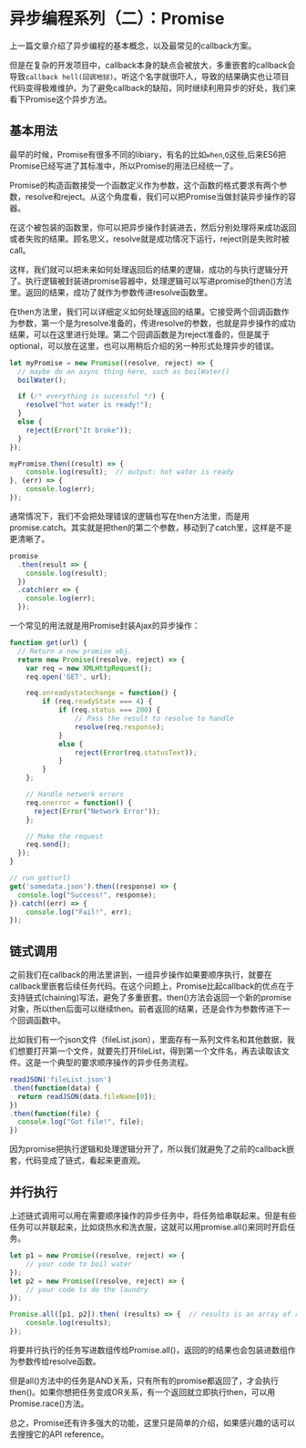 # 异步编程系列（二）：Promise
上一篇文章介绍了异步编程的基本概念，以及最常见的callback方案。 

但是在复杂的开发项目中，callback本身的缺点会被放大，多重嵌套的callback会导致`callback hell(回调地狱)`。听这个名字就很吓人，导致的结果确实也让项目代码变得极难维护。为了避免callback的缺陷，同时继续利用异步的好处，我们来看下Promise这个异步方法。

## 基本用法
最早的时候，Promise有很多不同的libiary，有名的比如`when`,`Q`这些,后来ES6把Promise已经写进了其标准中，所以Promise的用法已经统一了。

Promise的构造函数接受一个函数定义作为参数，这个函数的格式要求有两个参数，resolve和reject。从这个角度看，我们可以把Promise当做封装异步操作的容器。

在这个被包装的函数里，你可以把异步操作封装进去，然后分别处理将来成功返回或者失败的结果。顾名思义，resolve就是成功情况下运行，reject则是失败时被call。

这样，我们就可以把未来如何处理返回后的结果的逻辑，成功的与执行逻辑分开了。执行逻辑被封装进promise容器中，处理逻辑可以写进promise的then()方法里。返回的结果，成功了就作为参数传进resolve函数里。

在then方法里，我们可以详细定义如何处理返回的结果。它接受两个回调函数作为参数，第一个是为resolve准备的，传进resolve的参数，也就是异步操作的成功结果，可以在这里进行处理。第二个回调函数是为reject准备的，但是属于optional，可以放在这里，也可以用稍后介绍的另一种形式处理异步的错误。

```javascript
let myPromise = new Promise((resolve, reject) => {
  // maybe do an async thing here, such as boilWater() 
  boilWater();

  if (/* everything is sucessful */) {
    resolve("hot water is ready!");
  }
  else {
    reject(Error("It broke"));
  }
});

myPromise.then((result) => {
    console.log(result);  // output: hot water is ready 
}, (err) => {
    console.log(err);
});
```

通常情况下，我们不会把处理错误的逻辑也写在then方法里，而是用promise.catch。其实就是把then的第二个参数，移动到了catch里，这样是不是更清晰了。  
```javascript
promise
  .then(result => { 
    console.log(result);
  })
  .catch(err => {
    console.log(err);
  });
```

一个常见的用法就是用Promise封装Ajax的异步操作：
```javascript
function get(url) {
  // Return a new promise obj.
  return new Promise((resolve, reject) => {
    var req = new XMLHttpRequest();
    req.open('GET', url);

    req.onreadystatechange = function() {
        if (req.readyState === 4) {
            if (req.status === 200) {
                // Pass the result to resolve to handle
                resolve(req.response);
            }
            else {
                reject(Error(req.statusText));
            }
        }
    };

    // Handle network errors
    req.onerror = function() {
      reject(Error("Network Error"));
    };

    // Make the request
    req.send();
  });
}

// run get(url)
get('somedata.json').then((response) => {
  console.log("Success!", response);
}).catch((err) => {
    console.log("Fail!", err);
});
```

## 链式调用
之前我们在callback的用法里讲到，一组异步操作如果要顺序执行，就要在callback里嵌套后续任务代码。在这个问题上，Promise比起callback的优点在于支持链式(chaining)写法，避免了多重嵌套。then()方法会返回一个新的promise对象，所以then后面可以继续then。前者返回的结果，还是会作为参数传进下一个回调函数中。

比如我们有一个json文件（fileList.json），里面存有一系列文件名和其他数据，我们想要打开第一个文件，就要先打开fileList，得到第一个文件名，再去读取该文件。这是一个典型的要求顺序操作的异步任务流程。
```javascript
readJSON('fileList.json')
.then(function(data) {
  return readJSON(data.fileName[0]);
})
.then(function(file) {
  console.log("Got file!", file);
})
```
因为promise把执行逻辑和处理逻辑分开了，所以我们就避免了之前的callback嵌套，代码变成了链式，看起来更直观。

## 并行执行
上述链式调用可以用在需要顺序操作的异步任务中，将任务给串联起来。但是有些任务可以并联起来，比如烧热水和洗衣服，这就可以用promise.all()来同时开启任务。
```javascript
let p1 = new Promise((resolve, reject) => {
    // your code to boil water
});
let p2 = new Promise((resolve, reject) => {
    // your code to do the laundry
});

Promise.all([p1, p2]).then( (results) => {  // results is an array of returned result
    console.log(results);  
});
```
将要并行执行的任务写进数组传给Promise.all()，返回的的结果也会包装进数组作为参数传给resolve函数。

但是all()方法中的任务是AND关系，只有所有的promise都返回了，才会执行then()。如果你想把任务变成OR关系，有一个返回就立即执行then，可以用Promise.race()方法。

总之，Promise还有许多强大的功能，这里只是简单的介绍，如果感兴趣的话可以去搜搜它的API reference。

